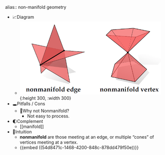alias:: non-manifold geometry

- 📈Diagram
	- ![name](../assets/nonmanifold.png){:height 300, :width 300}
- 🕳Pitfalls / Cons
	- 📌Why not Nonmanifold?
		- Not easy to process.
- 🌓Complement
	- [[manifold]]
- 🧠Intuition
	- **nonmanifold** are those meeting at an edge, or multiple “cones” of vertices meeting at a vertex.
	- {{embed ((54d8471c-1468-4200-848c-878dd479f50e))}}